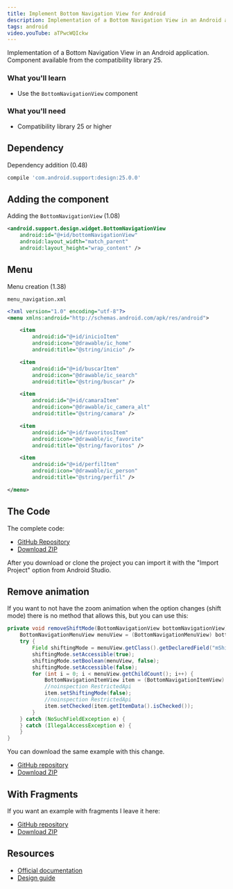 ```yaml
---
title: Implement Bottom Navigation View for Android
description: Implementation of a Bottom Navigation View in an Android application.
tags: android
video.youTube: aTPwcWQIckw
---
```

Implementation of a Bottom Navigation View in an Android application. Component available from the compatibility library 25.

### What you'll learn

* Use the `BottomNavigationView` component

### What you'll need

* Compatibility library 25 or higher

## Dependency
Dependency addition (0.48)

```groovy
compile 'com.android.support:design:25.0.0'
```

## Adding  the component

Adding the `BottomNavigationView` (1.08)

```xml
<android.support.design.widget.BottomNavigationView  
    android:id="@+id/bottomNavigationView"
    android:layout_width="match_parent"
    android:layout_height="wrap_content" />
```

## Menu

Menu creation (1.38)

`menu_navigation.xml`

```xml
<?xml version="1.0" encoding="utf-8"?>  
<menu xmlns:android="http://schemas.android.com/apk/res/android">

    <item
        android:id="@+id/inicioItem"
        android:icon="@drawable/ic_home"
        android:title="@string/inicio" />

    <item
        android:id="@+id/buscarItem"
        android:icon="@drawable/ic_search"
        android:title="@string/buscar" />

    <item
        android:id="@+id/camaraItem"
        android:icon="@drawable/ic_camera_alt"
        android:title="@string/camara" />

    <item
        android:id="@+id/favoritosItem"
        android:icon="@drawable/ic_favorite"
        android:title="@string/favoritos" />

    <item
        android:id="@+id/perfilItem"
        android:icon="@drawable/ic_person"
        android:title="@string/perfil" />

</menu>
```

## The Code
The complete code:

* [GitHub Repository](https://github.com/alvareztech/BottomNavigationViewSample)
* [Download ZIP](https://github.com/alvareztech/BottomNavigationViewSample/archive/master.zip)

After you download or clone the project you can import it with the "Import Project" option from Android Studio.

## Remove animation

If you want to not have the zoom animation when the option changes (shift mode) there is no method that allows this, but you can use this:

```java
private void removeShiftMode(BottomNavigationView bottomNavigationView) {
    BottomNavigationMenuView menuView = (BottomNavigationMenuView) bottomNavigationView.getChildAt(0);
    try {
        Field shiftingMode = menuView.getClass().getDeclaredField("mShiftingMode");
        shiftingMode.setAccessible(true);
        shiftingMode.setBoolean(menuView, false);
        shiftingMode.setAccessible(false);
        for (int i = 0; i < menuView.getChildCount(); i++) {
            BottomNavigationItemView item = (BottomNavigationItemView) menuView.getChildAt(i);
            //noinspection RestrictedApi
            item.setShiftingMode(false);
            //noinspection RestrictedApi
            item.setChecked(item.getItemData().isChecked());
        }
    } catch (NoSuchFieldException e) {
    } catch (IllegalAccessException e) {
    }
}
```

You can download the same example with this change.

* [GitHub repository](https://github.com/alvareztech/BottomNavigationViewSample/tree/remove-shift)
* [Download ZIP](https://github.com/alvareztech/BottomNavigationViewSample/archive/remove-shift.zip)

## With Fragments

If you want an example with fragments I leave it here:

* [GitHub repository](https://github.com/alvareztech/BottomNavigationViewSample/tree/fragments)
* [Download ZIP](https://github.com/alvareztech/BottomNavigationViewSample/archive/fragments.zip)

## Resources

* [Official documentation](https://developer.android.com/reference/android/support/design/widget/BottomNavigationView.html)
* [Design guide](https://material.io/design/components/bottom-navigation.html)
